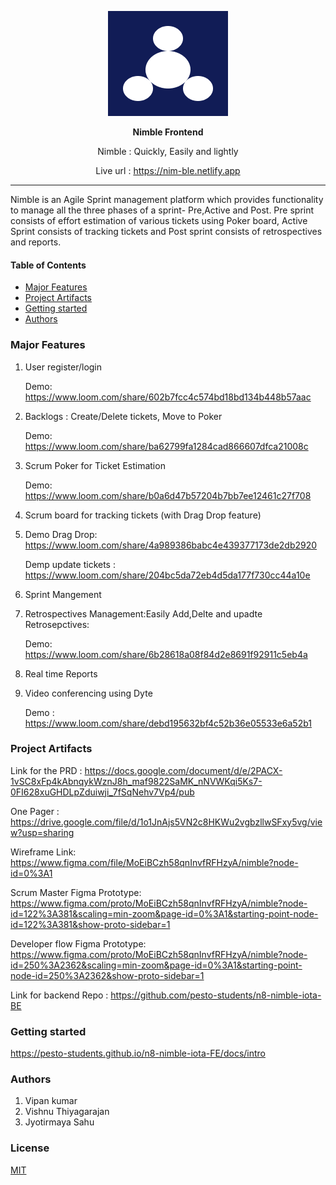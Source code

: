 <p align="center">
  <img src="public/logo192.png" />
</p>
<p align="center"><b>Nimble Frontend</b></p>
<p align="center">Nimble : Quickly, Easily and lightly</p>
<p align="center">Live url : <a href="https://nim-ble.netlify.app">https://nim-ble.netlify.app</a></p>

<hr>

Nimble is an Agile Sprint management platform which provides functionality to manage all the three phases of a sprint- Pre,Active and Post. Pre sprint consists of effort estimation of various tickets using Poker board, Active Sprint consists of tracking tickets and Post sprint consists of retrospectives and reports.

#### Table of Contents

- [Major Features](#major-features)
- [Project Artifacts](#project-artifacts)
- [Getting started](#getting-started)
- [Authors](#authors)

### Major Features

1. User register/login
   
   Demo: https://www.loom.com/share/602b7fcc4c574bd18bd134b448b57aac
2. Backlogs : Create/Delete tickets, Move to Poker
   
   Demo: https://www.loom.com/share/ba62799fa1284cad866607dfca21008c
3. Scrum Poker for Ticket Estimation
   
   Demo: https://www.loom.com/share/b0a6d47b57204b7bb7ee12461c27f708
4. Scrum board for tracking tickets (with Drag Drop feature)
5. 
   Demo Drag Drop: https://www.loom.com/share/4a989386babc4e439377173de2db2920

   Demp update tickets : https://www.loom.com/share/204bc5da72eb4d5da177f730cc44a10e

6. Sprint Mangement
7. Retrospectives Management:Easily Add,Delte and upadte Retrosepctives:
   
   Demo: https://www.loom.com/share/6b28618a08f84d2e8691f92911c5eb4a
8. Real time Reports
9. Video conferencing using Dyte
   
   Demo : https://www.loom.com/share/debd195632bf4c52b36e05533e6a52b1

### Project Artifacts

Link for the PRD : https://docs.google.com/document/d/e/2PACX-1vSC8xFp4kAbnqykWznJ8h_maf9822SaMK_nNVWKqi5Ks7-0FI628xuGHDLpZduiwji_7fSqNehv7Vp4/pub

One Pager : https://drive.google.com/file/d/1o1JnAjs5VN2c8HKWu2vgbzllwSFxy5vg/view?usp=sharing

Wireframe Link: https://www.figma.com/file/MoEiBCzh58qnInvfRFHzyA/nimble?node-id=0%3A1

Scrum Master Figma Prototype: https://www.figma.com/proto/MoEiBCzh58qnInvfRFHzyA/nimble?node-id=122%3A381&scaling=min-zoom&page-id=0%3A1&starting-point-node-id=122%3A381&show-proto-sidebar=1

Developer flow Figma Prototype: https://www.figma.com/proto/MoEiBCzh58qnInvfRFHzyA/nimble?node-id=250%3A2362&scaling=min-zoom&page-id=0%3A1&starting-point-node-id=250%3A2362&show-proto-sidebar=1

Link for backend Repo : https://github.com/pesto-students/n8-nimble-iota-BE

### Getting started

https://pesto-students.github.io/n8-nimble-iota-FE/docs/intro

### Authors

1. Vipan kumar
2. Vishnu Thiyagarajan
3. Jyotirmaya Sahu

### License

[MIT](https://opensource.org/licenses/MIT)

